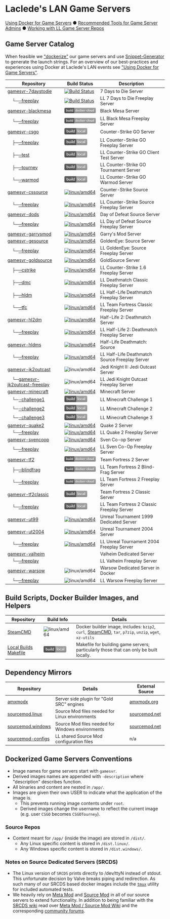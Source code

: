 # Laclede's LAN Game Servers

[Using Docker for Game Servers](DockerAndGameServers.md) ● [Recommended Tools for Game Server Admins](RecommendedTools.md) ● [Working with LL Game Server Repos](WorkingWithOurRepos.md)

## Game Server Catalog

When feasible we ["dockerize"](https://hub.docker.com/u/lacledeslan) our game servers and use [Snippet-Generator](https://github.com/LacledesLAN/Snippet-Generator) to generate the launch strings. For an overview of our best-practices and experiences using Docker at Laclede's LAN events see ["Using Docker for Game Servers"](DockerAndGameServers.md).

| Repository                                                                                                                 | Build Status                                                                                                                                                                                                                                 | Description                                    |
| -------------------------------------------------------------------------------------------------------------------------- | -------------------------------------------------------------------------------------------------------------------------------------------------------------------------------------------------------------------------------------------- | ---------------------------------------------- |
| [gamesvr-7daystodie](https://github.com/LacledesLAN/gamesvr-7daystodie)                                                    | [![Build Status](https://travis-ci.org/LacledesLAN/gamesvr-7daystodie.svg?branch=master)](https://travis-ci.org/LacledesLAN/gamesvr-7daystodie)                                                                                              | 7 Days to Die Server                           |
| &nbsp;&nbsp;&nbsp;&nbsp;└─[─freeplay](https://github.com/LacledesLAN/gamesvr-7daystodie-freeplay)                          | [![Build Status](https://travis-ci.org/LacledesLAN/gamesvr-7daystodie-freeplay.svg?branch=master)](https://travis-ci.org/LacledesLAN/gamesvr-7daystodie-freeplay)                                                                            | LL 7 Days to Die Freeplay Server               |
| [gamesvr-blackmesa](https://github.com/LacledesLAN/gamesvr-blackmesa)                                                      | [![Docker Cloud Build](https://raw.githubusercontent.com/LacledesLAN/README.1ST/master/.images/build_dockercloud.png)](https://cloud.docker.com/u/lacledeslan/repository/docker/lacledeslan/gamesvr-blackmesa)                               | Black Mesa Server                              |
| &nbsp;&nbsp;&nbsp;&nbsp;└─[─freeplay](https://github.com/LacledesLAN/gamesvr-blackmesa-freeplay)                           | [![Docker Cloud Build](https://raw.githubusercontent.com/LacledesLAN/README.1ST/master/.images/build_dockercloud.png)](https://cloud.docker.com/u/lacledeslan/repository/docker/lacledeslan/gamesvr-blackmesa-freeplay)                      | LL Black Mesa Freeplay Server                  |
| [gamesvr-csgo](https://github.com/LacledesLAN/gamesvr-csgo)                                                                | ![Build Status](https://raw.githubusercontent.com/LacledesLAN/README.1ST/master/.images/build_local.png)                                                                                                                                     | Counter-Strike GO Server                       |
| &nbsp;&nbsp;&nbsp;&nbsp;├─[─freeplay](https://github.com/LacledesLAN/gamesvr-csgo-freeplay)                                | ![Build Status](https://raw.githubusercontent.com/LacledesLAN/README.1ST/master/.images/build_local.png)                                                                                                                                     | LL Counter-Strike GO Freeplay Server           |
| &nbsp;&nbsp;&nbsp;&nbsp;├─[─test](https://github.com/LacledesLAN/gamesvr-csgo-test)                                        | ![Build Status](https://raw.githubusercontent.com/LacledesLAN/README.1ST/master/.images/build_local.png)                                                                                                                                     | LL Counter-Strike GO Client Test Server        |
| &nbsp;&nbsp;&nbsp;&nbsp;├─[─tourney](https://github.com/LacledesLAN/gamesvr-csgo-tourney)                                  | ![Build Status](https://raw.githubusercontent.com/LacledesLAN/README.1ST/master/.images/build_local.png)                                                                                                                                     | LL Counter-Strike GO Tournament Server         |
| &nbsp;&nbsp;&nbsp;&nbsp;└─[─warmod](https://github.com/LacledesLAN/gamesvr-csgo-warmod)                                    | ![Build Status](https://raw.githubusercontent.com/LacledesLAN/README.1ST/master/.images/build_local.png)                                                                                                                                     | LL Counter-Strike GO Warmod Server             |
| [gamesvr-cssource](https://github.com/LacledesLAN/gamesvr-cssource)                                                        | [![linux/amd64](https://github.com/LacledesLAN/gamesvr-cssource/actions/workflows/build-linux-image.yml/badge.svg?branch=master)](https://github.com/LacledesLAN/gamesvr-cssource/actions/workflows/build-linux-image.yml)                   | Counter-Strike Source Server                   |
| &nbsp;&nbsp;&nbsp;&nbsp;└─[─freeplay](https://github.com/LacledesLAN/gamesvr-cssource-freeplay)                            | [![linux/amd64](https://github.com/LacledesLAN/gamesvr-cssource-freeplay/actions/workflows/build-linux-image.yml/badge.svg?branch=master)](https://github.com/LacledesLAN/gamesvr-cssource-freeplay/actions/workflows/build-linux-image.yml) | LL Counter-Strike Source Freeplay Server       |
| [gamesvr-dods](https://github.com/LacledesLAN/gamesvr-dods)                                                                | [![linux/amd64](https://github.com/LacledesLAN/gamesvr-dods/actions/workflows/build-linux-image.yml/badge.svg?branch=master)](https://github.com/LacledesLAN/gamesvr-dods/actions/workflows/build-linux-image.yml)                           | Day of Defeat Source Server                    |
| &nbsp;&nbsp;&nbsp;&nbsp;└─[─freeplay](https://github.com/LacledesLAN/gamesvr-dods-freeplay)                                | [![linux/amd64](https://github.com/LacledesLAN/gamesvr-dods-freeplay/actions/workflows/build-linux-image.yml/badge.svg?branch=master)](https://github.com/LacledesLAN/gamesvr-dods-freeplay/actions/workflows/build-linux-image.yml)         | LL Day of Defeat Source Freeplay Server        |
| [gamesvr-garrysmod](https://github.com/LacledesLAN/gamesvr-garrysmod)                                                      | [![linux/amd64](https://github.com/LacledesLAN/gamesvr-garrysmod/actions/workflows/build-linux-image.yml/badge.svg?branch=master)](https://github.com/LacledesLAN/gamesvr-garrysmod/actions/workflows/build-linux-image.yml)                 | Garry's Mod Server                             |
| [gamesvr-gesource](https://github.com/LacledesLAN/gamesvr-gesource)                                                        | [![linux/amd64](https://github.com/LacledesLAN/gamesvr-gesource/actions/workflows/build-linux-image.yml/badge.svg?branch=master)](https://github.com/LacledesLAN/gamesvr-gesource/actions/workflows/build-linux-image.yml)                   | GoldenEye: Source Server                       |
| &nbsp;&nbsp;&nbsp;&nbsp;└─[─freeplay](https://github.com/LacledesLAN/gamesvr-gesource-freeplay)                            | [![linux/amd64](https://github.com/LacledesLAN/gamesvr-gesource-freeplay/actions/workflows/build-linux-image.yml/badge.svg?branch=master)](https://github.com/LacledesLAN/gamesvr-gesource-freeplay/actions/workflows/build-linux-image.yml) | LL GoldenEye: Source Freeplay Server           |
| [gamesvr-goldsource](https://github.com/LacledesLAN/gamesvr-goldsource)                                                    | [![linux/amd64](https://github.com/LacledesLAN/gamesvr-goldsource/actions/workflows/build-linux-image.yml/badge.svg?branch=master)](https://github.com/LacledesLAN/gamesvr-goldsource/actions/workflows/build-linux-image.yml)               | GoldSource Server                              |
| &nbsp;&nbsp;&nbsp;&nbsp;├─[─cstrike](https://github.com/LacledesLAN/gamesvr-goldsource-cstrike)                            | [![linux/amd64](https://github.com/LacledesLAN/gamesvr-goldsource-cstrike/actions/workflows/build-linux-image.yml/badge.svg)](https://github.com/LacledesLAN/gamesvr-goldsource-cstrike/actions/workflows/build-linux-image.yml)             | LL Counter-Strike 1.6 Freeplay Server          |
| &nbsp;&nbsp;&nbsp;&nbsp;├─[─dmc](https://github.com/LacledesLAN/gamesvr-goldsource-dmc)                                    | [![linux/amd64](https://github.com/LacledesLAN/gamesvr-goldsource-dmc/actions/workflows/update-dockerhub.yml/badge.svg?branch=master)](https://github.com/LacledesLAN/gamesvr-goldsource-dmc/actions/workflows/update-dockerhub.yml)         | LL Deathmatch Classic Freeplay Server          |
| &nbsp;&nbsp;&nbsp;&nbsp;├─[─hldm](https://github.com/LacledesLAN/gamesvr-goldsource-hldm)                                  | [![linux/amd64](https://github.com/LacledesLAN/gamesvr-goldsource-hldm/actions/workflows/build-linux-image.yml/badge.svg?branch=master)](https://github.com/LacledesLAN/gamesvr-goldsource-hldm/actions/workflows/build-linux-image.yml)     | LL Half-Life Deathmatch Freeplay Server        |
| &nbsp;&nbsp;&nbsp;&nbsp;└─[─tfc](https://github.com/LacledesLAN/gamesvr-goldsource-tfc)                                    | [![linux/amd64](https://github.com/LacledesLAN/gamesvr-goldsource-tfc/actions/workflows/build-linux-image.yml/badge.svg?branch=master)](https://github.com/LacledesLAN/gamesvr-goldsource-tfc/actions/workflows/build-linux-image.yml)       | LL Team Fortress Classic Freeplay Server       |
| [gamesvr-hl2dm](https://github.com/LacledesLAN/gamesvr-hl2dm)                                                              | [![linux/amd64](https://github.com/LacledesLAN/gamesvr-hl2dm/actions/workflows/build-linux-image.yml/badge.svg?branch=master)](https://github.com/LacledesLAN/gamesvr-hl2dm/actions/workflows/build-linux-image.yml)                         | Half-Life 2: Deathmatch Server                 |
| &nbsp;&nbsp;&nbsp;&nbsp;└─[─freeplay](https://github.com/LacledesLAN/gamesvr-hl2dm-freeplay)                               | [![linux/amd64](https://github.com/LacledesLAN/gamesvr-hl2dm-freeplay/actions/workflows/build-linux-image.yml/badge.svg?branch=master)](https://github.com/LacledesLAN/gamesvr-hl2dm-freeplay/actions/workflows/build-linux-image.yml)       | LL Half-Life 2: Deathmatch Freeplay Server     |
| [gamesvr-hldms](https://github.com/LacledesLAN/gamesvr-hldms)                                                              | [![linux/amd64](https://github.com/LacledesLAN/gamesvr-hldms/actions/workflows/build-linux-image.yml/badge.svg?branch=master)](https://github.com/LacledesLAN/gamesvr-hldms/actions/workflows/build-linux-image.yml)                         | Half-Life Deathmatch: Source                   |
| &nbsp;&nbsp;&nbsp;&nbsp;└─[─freeplay](https://github.com/LacledesLAN/gamesvr-hldms-freeplay)                               | [![linux/amd64](https://github.com/LacledesLAN/gamesvr-hldms-freeplay/actions/workflows/build-linux-image.yml/badge.svg?branch=master)](https://github.com/LacledesLAN/gamesvr-hldms-freeplay/actions/workflows/build-linux-image.yml)       | LL Half-Life Deathmatch Source Freeplay Server |
| [gamesvr-jk2outcast](https://github.com/LacledesLAN/gamesvr-jk2outcast)                                                    | ![linux/amd64](https://github.com/LacledesLAN/gamesvr-jk2outcast/workflows/linux/amd64/badge.svg?branch=main)                                                                                                                                | Jedi Knight II: Jedi Outcast Server            |
| &nbsp;&nbsp;&nbsp;&nbsp;└─[gamesvr-jk2outcast-freeplay](https://github.com/LacledesLAN/gamesvr-jk2outcast-freeplay)        | ![linux/amd64](https://github.com/LacledesLAN/gamesvr-jk2outcast-freeplay/workflows/linux/amd64/badge.svg?branch=main)                                                                                                                       | LL Jedi Knight Outcast Freeplay Server         |
| [gamesvr-minecraft](https://github.com/LacledesLAN/gamesvr-minecraft)                                                      | [![linux/amd64](https://github.com/LacledesLAN/gamesvr-minecraft/actions/workflows/build-linux-image.yml/badge.svg?branch=master)](https://github.com/LacledesLAN/gamesvr-minecraft/actions/workflows/build-linux-image.yml)                 | Minecraft Server                               |
| &nbsp;&nbsp;&nbsp;&nbsp;└─[-challenge1](https://github.com/LacledesLAN/gamesvr-minecraft-challenge1)                       | ![Build Status](https://raw.githubusercontent.com/LacledesLAN/README.1ST/master/.images/build_local.png)                                                                                                                                     | LL Minecraft Challenge 1                       |
| &nbsp;&nbsp;&nbsp;&nbsp;└─[-challenge2](https://github.com/LacledesLAN/gamesvr-minecraft-challenge2)                       | ![Build Status](https://raw.githubusercontent.com/LacledesLAN/README.1ST/master/.images/build_local.png)                                                                                                                                     | LL Minecraft Challenge 2                       |
| &nbsp;&nbsp;&nbsp;&nbsp;└─[-challenge3](https://github.com/LacledesLAN/gamesvr-minecraft-challenge3)                       | ![Build Status](https://raw.githubusercontent.com/LacledesLAN/README.1ST/master/.images/build_local.png)                                                                                                                                     | LL Minecraft Challenge 3                       |
| [gamesvr-quake2](https://github.com/LacledesLAN/gamesvr-quake2)                                                            | [![linux/amd64](https://github.com/LacledesLAN/gamesvr-quake2/actions/workflows/build-linux-image.yml/badge.svg?branch=master)](https://github.com/LacledesLAN/gamesvr-quake2/actions/workflows/build-linux-image.yml)                       | Quake 2 Server                                 |
| &nbsp;&nbsp;&nbsp;&nbsp;└─[─freeplay](https://github.com/LacledesLAN/gamesvr-quake2-freeplay)                              | [![linux/amd64](https://github.com/LacledesLAN/gamesvr-quake2-freeplay/actions/workflows/build-linux-image.yml/badge.svg?branch=main)](https://github.com/LacledesLAN/gamesvr-quake2-freeplay/actions/workflows/build-linux-image.yml)       | LL Quake 2 Freeplay Server                     |                                                |
| [gamesvr-svencoop](https://github.com/LacledesLAN/gamesvr-svencoop)                                                        | [![linux/amd64](https://github.com/LacledesLAN/gamesvr-svencoop/actions/workflows/build-linux-image.yml/badge.svg?branch=master)](https://github.com/LacledesLAN/gamesvr-svencoop/actions/workflows/build-linux-image.yml)                   | Sven Co-op Server                              |
| &nbsp;&nbsp;&nbsp;&nbsp;└─[─freeplay](https://github.com/LacledesLAN/gamesvr-svencoop-freeplay)                            | [![linux/amd64](https://github.com/LacledesLAN/gamesvr-svencoop-freeplay/actions/workflows/build-linux-image.yml/badge.svg?branch=master)](https://github.com/LacledesLAN/gamesvr-svencoop-freeplay/actions/workflows/build-linux-image.yml) | LL Sven Co-Op Freeplay Server                  |                                                |
| [gamesvr-tf2](https://github.com/LacledesLAN/gamesvr-tf2)                                                                  | [![Docker Cloud Build](https://raw.githubusercontent.com/LacledesLAN/README.1ST/master/.images/build_dockercloud.png)](https://cloud.docker.com/u/lacledeslan/repository/docker/lacledeslan/gamesvr-tf2/)                                    | Team Fortress 2 Server                         |
| &nbsp;&nbsp;&nbsp;&nbsp;├─[─blindfrag](https://github.com/LacledesLAN/gamesvr-tf2-blindfrag)                               | [![Docker Cloud Build](https://raw.githubusercontent.com/LacledesLAN/README.1ST/master/.images/build_dockercloud.png)](https://cloud.docker.com/u/lacledeslan/repository/docker/lacledeslan/gamesvr-tf2-blindfrag/)                          | LL Team Fortress 2 Blind-Frag Server           |
| &nbsp;&nbsp;&nbsp;&nbsp;└─[─freeplay](https://github.com/LacledesLAN/gamesvr-tf2-freeplay)                                 | [![Docker Cloud Build](https://raw.githubusercontent.com/LacledesLAN/README.1ST/master/.images/build_dockercloud.png)](https://cloud.docker.com/u/lacledeslan/repository/docker/lacledeslan/gamesvr-tf2-freeplay/)                           | LL Team Fortress 2 Freeplay Server             |
| [gamesvr-tf2classic](https://github.com/LacledesLAN/gamesvr-tf2classic)                                                    | ![Build Status](https://raw.githubusercontent.com/LacledesLAN/README.1ST/master/.images/build_local.png)                                                                                                                                     | Team Fortress 2 Classic Server                 |
| &nbsp;&nbsp;&nbsp;&nbsp;└─[─freeplay](https://github.com/LacledesLAN/gamesvr-tf2classic-freeplay)                          | ![Build Status](https://raw.githubusercontent.com/LacledesLAN/README.1ST/master/.images/build_local.png)                                                                                                                                     | LL Team Fortress 2 Classic Freeplay Server     |
| [gamesvr-ut99](https://github.com/LacledesLAN/gamesvr-ut99)                                                                | [![linux/amd64](https://github.com/LacledesLAN/gamesvr-ut99/actions/workflows/build-linux-image.yml/badge.svg?branch=master)](https://github.com/LacledesLAN/gamesvr-ut99/actions/workflows/build-linux-image.yml)                           | Unreal Tournament 1999 Dedicated Server        |
| [gamesvr-ut2004](https://github.com/LacledesLAN/gamesvr-ut2004)                                                            | [![linux/amd64](https://github.com/LacledesLAN/gamesvr-ut2004/actions/workflows/build-linux-image.yml/badge.svg?branch=master)](https://github.com/LacledesLAN/gamesvr-ut2004/actions/workflows/build-linux-image.yml)                       | Unreal Tournament 2004 Server                  |
| &nbsp;&nbsp;&nbsp;&nbsp;└─[─freeplay](https://github.com/LacledesLAN/gamesvr-ut2004-freeplay)                              | [![linux/amd64](https://github.com/LacledesLAN/gamesvr-ut2004-freeplay/actions/workflows/build-linux-image.yml/badge.svg?branch=master)](https://github.com/LacledesLAN/gamesvr-ut2004-freeplay/actions/workflows/build-linux-image.yml)     | LL Unreal Tournament 2004 Freeplay Server      |
| [gamesvr-valheim](https://github.com/LacledesLAN/gamesvr-valheim)                                                          |                                                                                                                                                                                                                                              | Valheim Dedicated Server                       |
| &nbsp;&nbsp;&nbsp;&nbsp;└─[─freeplay](https://github.com/LacledesLAN/gamesvr-valheim-freeplay)                             |                                                                                                                                                                                                                                              | LL Valheim Freeplay Server                     |
| [gamesvr-warsow](https://github.com/LacledesLAN/gamesvr-warsow)                                                            | ![linux/amd64](https://github.com/LacledesLAN/gamesvr-warsow/workflows/linux/amd64/badge.svg?branch=master)                                                                                                                                  | Warsow Dedicated Server in Docker              |
| &nbsp;&nbsp;&nbsp;&nbsp;└─[─freeplay](https://github.com/LacledesLAN/gamesvr-warsow-freeplay)                              | ![linux/amd64](https://github.com/LacledesLAN/gamesvr-warsow-freeplay/workflows/linux/amd64/badge.svg?branch=master)                                                                                                                         | LL Warsow Freeplay Server                      |

## Build Scripts, Docker Builder Images, and Helpers

| Repository                                                      | Build Info                                                                                               | Details                                                                                                                                                     |
| --------------------------------------------------------------- | -------------------------------------------------------------------------------------------------------- | ----------------------------------------------------------------------------------------------------------------------------------------------------------- |
| [SteamCMD](https://github.com/LacledesLAN/SteamCMD)             | ![linux/amd64](https://github.com/LacledesLAN/SteamCMD/workflows/linux/amd64/badge.svg?branch=master)    | Docker builder image, includes: `bzip2`, `curl`, [SteamCMD](https://developer.valvesoftware.com/wiki/SteamCMD), `tar`, `p7zip`, `unzip`, `wget`, `xz-utils` |
| [Local Builds Makefile](https://github.com/LacledesLAN/gamesvr) | ![Build Status](https://raw.githubusercontent.com/LacledesLAN/README.1ST/master/.images/build_local.png) | Makefile for building game servers; particularly those that can only be built locally.                                                                      |

## Dependency Mirrors

| Repository                                                            | Details                                          | External Source                             |
| --------------------------------------------------------------------- | ------------------------------------------------ | ------------------------------------------- |
| [amxmodx](https://github.com/LacledesLAN/amxmodx)                     | Server side plugin for "Gold SRC" engines        | [amxmodx.org](https://www.amxmodx.org/)     |
| [sourcemod.linux](https://github.com/LacledesLAN/sourcemod.linux)     | Source Mod files needed for Linux environments   | [sourcemod.net](https://www.sourcemod.net/) |
| [sourcemod.windows](https://github.com/LacledesLAN/sourcemod.windows) | Source Mod files needed for Windows environments | [sourcemod.net](https://www.sourcemod.net/) |
| [sourcemod-configs](https://github.com/LacledesLAN/sourcemod-configs) | LL shared Source Mod configuration files         | n/a                                         |

## Dockerized Game Servers Conventions

* Image names for game servers start with `gamesvr`.
* Derived images names are appended with `-description` where "description" describes function.
* All binaries and content are nested in `/app/`.
* Images are given their own USER to indicate what the application of the image is.
  * This prevents running image contents under `root`.
  * Derived images change the username to reflect the current image (e.g. user `CSGO` becomes `CSGOTourney`).

### Source Repos

* Content meant for `/app/` (inside the image) are stored in `/dist/`.
  * Any Linux specific content is stored in `/dist.linux/`.
  * Any Windows specific content is stored in `/dist.windows/`.

### Notes on Source Dedicated Servers (SRCDS)

* The Linux version of `SRCDS` prints directly to /dev/ttyN instead of stdout. This unfortunate decision by Valve breaks piping and redirection. As such many of our SRCDS based docker images include the [`tmux`](https://github.com/tmux/tmux) utility for included automated tests.
* We heavily rely on [Meta Mod](http://metamodsource.net/) and [Source Mod](http://www.sourcemod.net/) in all of our source servers to extend functionality. In addition to being familiar with the [SRCDS wiki](https://developer.valvesoftware.com/wiki/Source_Dedicated_Server) read over [Meta Mod / Source Mod Wiki](https://wiki.alliedmods.net/Main_Page) and the corresponding [community forums](https://forums.alliedmods.net/index.php).
